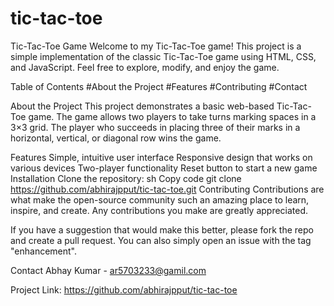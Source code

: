 # tic-tac-toe
Tic-Tac-Toe Game
Welcome to my Tic-Tac-Toe game! This project is a simple implementation of the classic Tic-Tac-Toe game using HTML, CSS, and JavaScript. Feel free to explore, modify, and enjoy the game.

Table of Contents
#About the Project
#Features
#Contributing
#Contact



About the Project
This project demonstrates a basic web-based Tic-Tac-Toe game. The game allows two players to take turns marking spaces in a 3×3 grid. The player who succeeds in placing three of their marks in a horizontal, vertical, or diagonal row wins the game.

Features
Simple, intuitive user interface
Responsive design that works on various devices
Two-player functionality
Reset button to start a new game
Installation
Clone the repository:
sh
Copy code
git clone https://github.com/abhirajpput/tic-tac-toe.git
Contributing
Contributions are what make the open-source community such an amazing place to learn, inspire, and create. Any contributions you make are greatly appreciated.

If you have a suggestion that would make this better, please fork the repo and create a pull request. You can also simply open an issue with the tag "enhancement".

Contact
Abhay Kumar - ar5703233@gamil.com

Project Link: https://github.com/abhirajpput/tic-tac-toe
